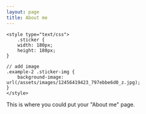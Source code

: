 ```yaml
---
layout: page
title: About me 
---
```

<script type="text/javascript" src="/assets/js/sticker.min.js"></script>
    <style type="text/css">
        .sticker {
        width: 180px;
        height: 180px;
    }

    // add image
    .example-2 .sticker-img {
        background-image: url(/assets/images/12456419423_797ebbe6d0_z.jpg);
    }
    </style>
This is where you could put your "About me" page.

<script type="text/javascript">
    Sticker.init('.sticker');
</script>